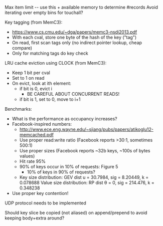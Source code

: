 Max item limit -- use this + available memory to determine #records
Avoid iterating over empty bins for touchall?

Key tagging (from MemC3):
  - https://www.cs.cmu.edu/~dga/papers/memc3-nsdi2013.pdf
  - With each cval, store one byte of the hash of the key ("tag")
  - On read, first scan tags only (no indirect pointer lookup, cheap compare)
  - Only for matching tags do key check

LRU cache eviction using CLOCK (from MemC3):
  - Keep 1 bit per cval
  - Set to 1 on read
  - On evict, look at ith element:
     - if bit is 0, evict i
       - BE CAREFUL ABOUT CONCURRENT READS!
     - if bit is 1, set to 0, move to i+1

Benchmarks:
  - What is the performance as occupancy increases?
  - Facebook-inspired numbers:
    - http://www.ece.eng.wayne.edu/~sjiang/pubs/papers/atikoglu12-memcached.pdf
    - Use proper read:write ratio (Facebook reports >30:1, sometimes 500:1)
    - Use proper sizes (Facebook reports ~32b keys, ~100s of bytes values)
    - Hit rate 95%
    - 90% of keys occur in 10% of requests: Figure 5
      - 10% of keys in 90% of requests?
    - Key size distribution: GEV dist u = 30.7984, sig = 8.20449, k = 0.078688
      Value size distribution: RP dist θ = 0, sig = 214.476, k = 0.348238
  - Use proper key contention!

UDP protocol needs to be implemented

Should key slice be copied (not aliased) on append/prepend to avoid keeping
body+extra around?
